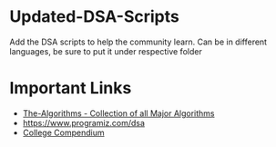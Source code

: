 # Updated-DSA-Scripts
Add the DSA scripts to help the community learn. Can be in different languages, be sure to put it under respective folder

# Important Links
- [The-Algorithms - Collection of all Major Algorithms](https://the-algorithms.com/)
- https://www.programiz.com/dsa
- [College Compendium](https://collegecompendium.org/search?q=data-structures)
